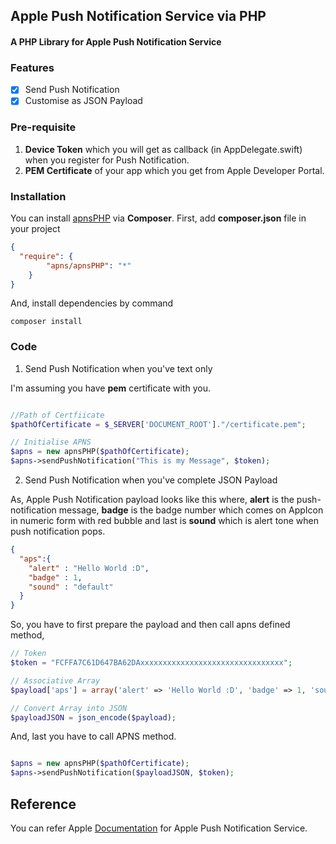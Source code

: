 ## Apple Push Notification Service via PHP
#### A PHP Library for Apple Push Notification Service

### Features
- [x] Send Push Notification
- [x] Customise as JSON Payload

### Pre-requisite

1. **Device Token** which you will get as callback (in AppDelegate.swift) when you register for Push Notification.
2. **PEM Certificate** of your app which you get from Apple Developer Portal.

### Installation

You can install [apnsPHP](https://packagist.org/packages/apns/apnsphp) via **Composer**.
First, add **composer.json** file in your project

```json
{
  "require": {
    	"apns/apnsPHP": "*"
    }
}
```

And, install dependencies by command

```
composer install
```

### Code

1. Send Push Notification when you've text only

I'm assuming you have **pem** certificate with you.

```php

//Path of Certfiicate
$pathOfCertificate = $_SERVER['DOCUMENT_ROOT']."/certificate.pem";

// Initialise APNS
$apns = new apnsPHP($pathOfCertificate);
$apns->sendPushNotification("This is my Message", $token);

```

2. Send Push Notification when you've complete JSON Payload

As, Apple Push Notification payload looks like this where, **alert** is the push-notification message, **badge** is the badge number which comes on AppIcon in numeric form with red bubble and last is **sound** which is alert tone when push notification pops.

```json
{
  "aps":{
    "alert" : "Hello World :D",
    "badge" : 1,
    "sound" : "default"
  }
}
```

So, you have to first prepare the payload and then call apns defined method,

```php
// Token
$token = "FCFFA7C61D647BA62DAxxxxxxxxxxxxxxxxxxxxxxxxxxxxxxxx";

// Associative Array
$payload['aps'] = array('alert' => 'Hello World :D', 'badge' => 1, 'sound' => 'default');

// Convert Array into JSON
$payloadJSON = json_encode($payload);
```

And, last you have to call APNS method.

```php

$apns = new apnsPHP($pathOfCertificate);
$apns->sendPushNotification($payloadJSON, $token);

```

## Reference
You can refer Apple [Documentation](https://developer.apple.com/library/content/documentation/NetworkingInternet/Conceptual/RemoteNotificationsPG/APNSOverview.html) for Apple Push Notification Service.
